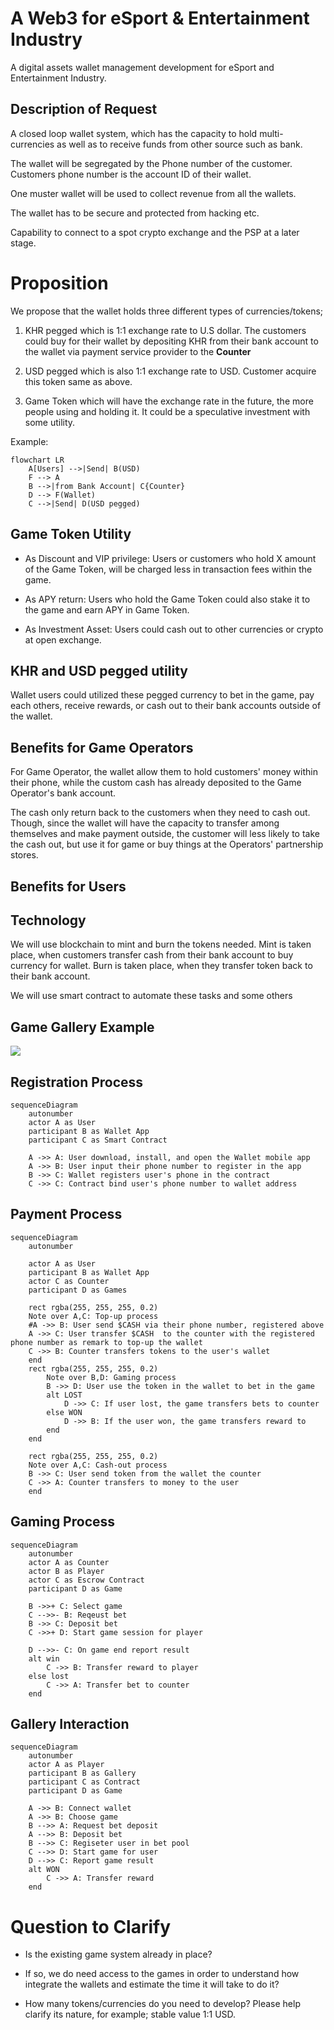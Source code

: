 # A Web3 for eSport & Entertainment Industry

A digital assets wallet management development for eSport and Entertainment Industry.

## Description of Request

A closed loop wallet system, which has the capacity to hold multi-currencies as well as to receive funds from other source such as bank.

The wallet will be segregated by the Phone number of the customer. Customers phone number is the account ID of their wallet.

One muster wallet will be used to collect revenue from all the wallets.

The wallet has to be secure and protected from hacking etc.

Capability to connect to a spot crypto exchange and the PSP at a later stage.

# Proposition

We propose that the wallet holds three different types of currencies/tokens;

1. KHR pegged which is 1:1 exchange rate to U.S dollar. The customers could buy for their wallet by depositing KHR from their bank account to the wallet via payment service provider to the **Counter**

2. USD pegged which is also 1:1 exchange rate to USD. Customer acquire this token same as above.

3. Game Token which will have the exchange rate in the future, the more people using and holding it. It could be a speculative investment with some utility.

Example:

```mermaid
flowchart LR
    A[Users] -->|Send| B(USD)
    F --> A
    B -->|from Bank Account| C{Counter}
    D --> F(Wallet)
    C -->|Send| D(USD pegged)
```

## Game Token Utility

- As Discount and VIP privilege: Users or customers who hold X amount of the Game Token, will be charged less in transaction fees within the game.

- As APY return: Users who hold the Game Token could also stake it to the game and earn APY in Game Token.

- As Investment Asset: Users could cash out to other currencies or crypto at open exchange.

## KHR and USD pegged utility

Wallet users could utilized these pegged currency to bet in the game, pay each others, receive rewards, or cash out to their bank accounts outside of the wallet.

## Benefits for Game Operators

For Game Operator, the wallet allow them to hold customers' money within their phone, while the custom cash has already deposited to the Game Operator's bank account.

The cash only return back to the customers when they need to cash out. Though, since the wallet will have the capacity to transfer among themselves and make payment outside, the customer will less likely to take the cash out, but use it for game or buy things at the Operators' partnership stores.

## Benefits for Users

## Technology

We will use blockchain to mint and burn the tokens needed. Mint is taken place, when customers transfer cash from their bank account to buy currency for wallet. Burn is taken place, when they transfer token back to their bank account.

We will use smart contract to automate these tasks and some others

## Game Gallery Example

![](https://www.pokcas.com/wp-content/uploads/2021/04/Casiplay-Casino-New-Games-1280x720-1-1024x576.jpg)

## Registration Process

```mermaid
sequenceDiagram
    autonumber
    actor A as User
    participant B as Wallet App
    participant C as Smart Contract

    A ->> A: User download, install, and open the Wallet mobile app
    A ->> B: User input their phone number to register in the app
    B ->> C: Wallet registers user's phone in the contract
    C ->> C: Contract bind user's phone number to wallet address
```

## Payment Process

```mermaid
sequenceDiagram
    autonumber

    actor A as User
    participant B as Wallet App
    actor C as Counter
    participant D as Games

    rect rgba(255, 255, 255, 0.2)
    Note over A,C: Top-up process
    #A ->> B: User send $CASH via their phone number, registered above
    A ->> C: User transfer $CASH  to the counter with the registered phone number as remark to top-up the wallet
    C ->> B: Counter transfers tokens to the user's wallet
    end
    rect rgba(255, 255, 255, 0.2)
        Note over B,D: Gaming process
        B ->> D: User use the token in the wallet to bet in the game
        alt LOST
            D ->> C: If user lost, the game transfers bets to counter
        else WON
            D ->> B: If the user won, the game transfers reward to
        end
    end

    rect rgba(255, 255, 255, 0.2)
    Note over A,C: Cash-out process
    B ->> C: User send token from the wallet the counter
    C ->> A: Counter transfers to money to the user
    end

```

## Gaming Process

```mermaid
sequenceDiagram
    autonumber
    actor A as Counter
    actor B as Player
    actor C as Escrow Contract
    participant D as Game

    B ->>+ C: Select game
    C -->>- B: Reqeust bet
    B ->> C: Deposit bet
    C ->>+ D: Start game session for player

    D -->>- C: On game end report result
    alt win
        C ->> B: Transfer reward to player
    else lost
        C ->> A: Transfer bet to counter
    end
```

## Gallery Interaction

```mermaid
sequenceDiagram
    autonumber
    actor A as Player
    participant B as Gallery
    participant C as Contract
    participant D as Game

    A ->> B: Connect wallet
    A ->> B: Choose game
    B -->> A: Request bet deposit
    A -->> B: Deposit bet
    B -->> C: Regiseter user in bet pool
    C -->> D: Start game for user
    D -->> C: Report game result
    alt WON
        C ->> A: Transfer reward
    end
```

# Question to Clarify

- Is the existing game system already in place?

- If so, we do need access to the games in order to understand how integrate the wallets and estimate the time it will take to do it?

- How many tokens/currencies do you need to develop? Please help clarify its nature, for example; stable value 1:1 USD.
